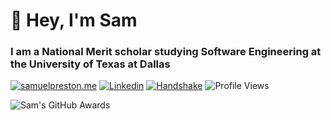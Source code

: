 # 👋 Hey, I'm Sam

### I am a National Merit scholar studying Software Engineering at the University of Texas at Dallas

[![samuelpreston.me](https://img.shields.io/badge/-samuelpreston.me-52489C?style=for-the-badge)](https://samuelpreston.me/)
[![Linkedin](https://img.shields.io/badge/-LinkedIn-0A66C2?style=for-the-badge&logo=linkedin)](https://linkedin.com/in/samuelpreston)
[![Handshake](https://img.shields.io/badge/-Handshake-FF2F1C?style=for-the-badge&logo=Handshake&logoColor=white)](https://app.joinhandshake.com/stu/users/41303246)
![Profile Views](https://api.visitorbadge.io/api/visitors?path=md-y&label=Visitors&countColor=%2314b8a6)

<picture>
<source 
  srcset="https://github-profile-trophy.vercel.app/?username=md-y&theme=onestar&no-frame=true&no-bg=true&rank=-C,-B"
  media="(prefers-color-scheme: dark)"
/>
<source
  srcset="https://github-profile-trophy.vercel.app/?username=md-y&theme=flat&no-frame=true&no-bg=true&rank=-C,-B"
  media="(prefers-color-scheme: light), (prefers-color-scheme: no-preference)"
/>
<img alt="Sam's GitHub Awards" style="vertical-align: top;"/>
</picture>
